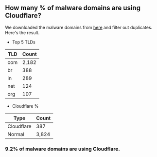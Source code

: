 ## How many % of malware domains are using Cloudflare?


We downloaded the malware domains from [here](https://urlhaus.abuse.ch) and filter out duplicates.
Here's the result.


[//]: # (start replacement)


- Top 5 TLDs

| TLD | Count |
| --- | --- |
| com | 2,182 |
| br | 388 |
| in | 289 |
| net | 124 |
| org | 107 |


- Cloudflare %

| Type | Count |
| --- | --- |
| Cloudflare | 387 |
| Normal | 3,824 |


### 9.2% of malware domains are using Cloudflare.